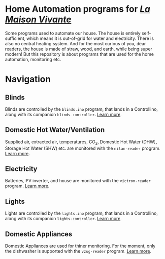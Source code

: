 # Home Automation programs for [_La Maison Vivante_](https://lamaisonvivante.blog/)

Some programs used to automate our house. The house is entirely
self-sufficient, which means it is out-of-grid for water and
electricity. There is also no central heating system. And for the most
curious of you, dear readers, the house is made of straw, wood, and
earth, while being super modern! But this repository is about programs
that are used for the home automation, monitoring etc.

# Navigation

## Blinds

Blinds are controlled by the `blinds.ino` program, that lands in a
Controllino, along with its companion `blinds-controller`. [Learn
more](blinds/).

## Domestic Hot Water/Ventilation

Supplied air, extracted air, temperatures, CO<sub>2</sub>, Domestic
Hot Water (DHW), Storage Hot Water (SHW) etc. are monitored with the
`nilan-reader` program. [Learn more](dhw-ventilation/nilan-reader/).

## Electricity

Batteries, PV inverter, and house are monitored with the
`victron-reader` program. [Learn more](electricity/victron-reader/).

## Lights

Lights are controlled by the `lights.ino` program, that lands in a
Controllino, along with its companion `lights-controller`. [Learn
more](lights/).

## Domestic Appliances

Domestic Appliances are used for thiner monitoring. For the moment,
only the dishwasher is supported with the `vzug-reader`
program. [Learn more](appliances/dishwasher/vzug-reader/).
